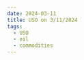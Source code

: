 ```yaml
---
date: 2024-03-11
title: USO on 3/11/2024
tags: 
  - USO
  - oil
  - commodities
---
```

<div class="post">
<snapshot-grid 
    :reports="['2024/03/08/CTA/USO', '2024/03/11/CTA/USO', '2024/03/11/MTP/USO']"
    chart="2024/03/11/Chart/USO"
/>
<p>

</p>
<p>

</p>
</div>
